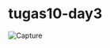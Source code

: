 # tugas10-day3

![Capture](https://user-images.githubusercontent.com/61337332/89380599-f86ce480-d721-11ea-9907-2d20b0540f4b.PNG)

